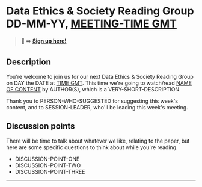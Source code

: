 # Data Ethics & Society Reading Group DD-MM-YY, [MEETING-TIME GMT](LINK-TO-TIMEDATE)

<!-- 
TODO:
- [ ] Change to a new branch (e.g. MM-YY-session)
- [ ] Remove sign up link from previous session
- [ ] Copy this template to Sessions/YEAR/MM-YY-session.md (put in actual year + date)
- [ ] Put in the Event time on: https://www.timeanddate.com/worldclock/fixedform.html and copy result to LINK-TO-TIMEDATE
- [ ] Change all ALL-CAPS placeholders in this form
- [ ] Add link to the new file in SESSIONS.md
- [ ] Pull request!
- [ ] Create the shareable event invite and copy and paste this info over
- [ ] Maybe tweet it? #DSEthicsGroup #GovDataScience

Usual time 12:00-13:00
-->

> 📝 :arrow_right: [**Sign up here!**](LINK-TO-SIGNUP)

## Description

You're welcome to join us for our next Data Ethics & Society Reading Group on DAY the DATE at [TIME GMT](LINK-TO-TIMEDATE). This time we're going to watch/read [NAME OF CONTENT](LINK-TO-CONTENT) by AUTHOR(S), which is a VERY-SHORT-DESCRIPTION.

Thank you to PERSON-WHO-SUGGESTED for suggesting this week's content, and to SESSION-LEADER, who'll be leading this week's meeting.

## Discussion points

There will be time to talk about whatever we like, relating to the paper, but here are some specific questions to think about while you're reading.

- DISCUSSION-POINT-ONE
- DISCUSSION-POINT-TWO
- DISCUSSION-POINT-THREE

---

<!--

## Meeting notes

### Who came
Number of people:

### What did we think?
Notes here!
Shall we email the author? If so, who'll send the email?

-->
